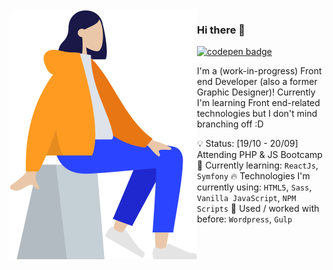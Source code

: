 <img align="left" src="icon.png" style="width: 300px">

### Hi there 👋

[<img src="https://img.shields.io/badge/codepen-%2312100E.svg?&style=for-the-badge&logo=codepen&logoColor=white" alt="codepen badge">](https://codepen.io/merkund)

I'm a (work-in-progress) Front end Developer (also a former Graphic Designer)! 
Currently I'm learning Front end-related technologies but I don't mind branching off :D

💡 Status: [19/10 - 20/09] Attending PHP & JS Bootcamp
🌱 Currently learning: `ReactJs`, `Symfony`
🔥 Technologies I'm currently using: `HTML5`, `Sass`, `Vanilla JavaScript`, `NPM Scripts`
🚧 Used / worked with before: `Wordpress`, `Gulp`
